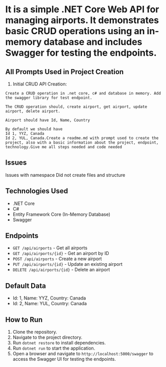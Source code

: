 # It is a simple .NET Core Web API for managing airports. It demonstrates basic CRUD operations using an in-memory database and includes Swagger for testing the endpoints.

## All Prompts Used in Project Creation
1. Initial CRUD API Creation:
```
Create a CRUD operation in .net core, c# and database in memory. Add the swagger library for test endpoint.

The CRUD operation should, create airport, get airport, update airport, delete airport. 

Airport should have Id, Name, Country

By default we should have
Id 1, YYZ, Canada
Id 2, YUL, Canada.Create a readme.md with prompt used to create the project, also with a basic information about the project, endpoint, technology.Give me all steps needed and code needed
```

## Issues
Issues with namespace
Did not create files and structure

## Technologies Used

- .NET Core
- C#
- Entity Framework Core (In-Memory Database)
- Swagger

## Endpoints

- `GET /api/airports` - Get all airports
- `GET /api/airports/{id}` - Get an airport by ID
- `POST /api/airports` - Create a new airport
- `PUT /api/airports/{id}` - Update an existing airport
- `DELETE /api/airports/{id}` - Delete an airport

## Default Data

- Id: 1, Name: YYZ, Country: Canada
- Id: 2, Name: YUL, Country: Canada

## How to Run

1. Clone the repository.
2. Navigate to the project directory.
3. Run `dotnet restore` to install dependencies.
4. Run `dotnet run` to start the application.
5. Open a browser and navigate to `http://localhost:5000/swagger` to access the Swagger UI for testing the endpoints.
